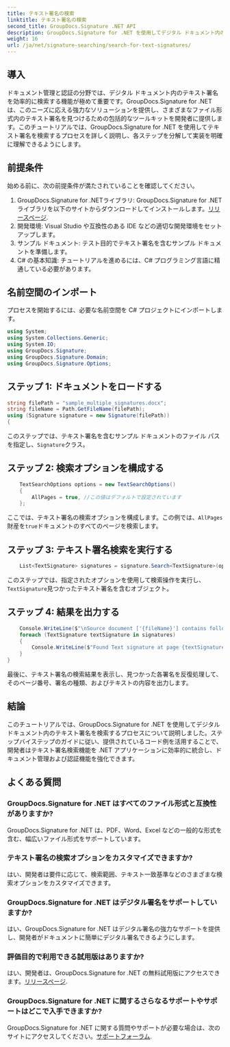 ```yaml
---
title: テキスト署名の検索
linktitle: テキスト署名の検索
second_title: GroupDocs.Signature .NET API
description: GroupDocs.Signature for .NET を使用してデジタル ドキュメント内のテキスト署名を検索する方法を学びます。効率的な実装のためのステップ バイ ステップ ガイド。
weight: 16
url: /ja/net/signature-searching/search-for-text-signatures/
---
```

## 導入
ドキュメント管理と認証の分野では、デジタル ドキュメント内のテキスト署名を効率的に検索する機能が極めて重要です。GroupDocs.Signature for .NET は、このニーズに応える強力なソリューションを提供し、さまざまなファイル形式内のテキスト署名を見つけるための包括的なツールキットを開発者に提供します。このチュートリアルでは、GroupDocs.Signature for .NET を使用してテキスト署名を検索するプロセスを詳しく説明し、各ステップを分解して実装を明確に理解できるようにします。
## 前提条件
始める前に、次の前提条件が満たされていることを確認してください。
1.  GroupDocs.Signature for .NETライブラリ: GroupDocs.Signature for .NETライブラリを以下のサイトからダウンロードしてインストールします。[リリースページ](https://releases.groupdocs.com/signature/net/).
2. 開発環境: Visual Studio や互換性のある IDE などの適切な開発環境をセットアップします。
3. サンプル ドキュメント: テスト目的でテキスト署名を含むサンプル ドキュメントを準備します。
4. C# の基本知識: チュートリアルを進めるには、C# プログラミング言語に精通している必要があります。

## 名前空間のインポート
プロセスを開始するには、必要な名前空間を C# プロジェクトにインポートします。
```csharp
using System;
using System.Collections.Generic;
using System.IO;
using GroupDocs.Signature;
using GroupDocs.Signature.Domain;
using GroupDocs.Signature.Options;
```

## ステップ 1: ドキュメントをロードする
```csharp
string filePath = "sample_multiple_signatures.docx";
string fileName = Path.GetFileName(filePath);
using (Signature signature = new Signature(filePath))
{
```
このステップでは、テキスト署名を含むサンプル ドキュメントのファイル パスを指定し、`Signature`クラス。
## ステップ 2: 検索オプションを構成する
```csharp
    TextSearchOptions options = new TextSearchOptions()
    {
        AllPages = true, //この値はデフォルトで設定されています
    };
```
ここでは、テキスト署名の検索オプションを構成します。この例では、`AllPages`財産を`true`ドキュメントのすべてのページを検索します。
## ステップ 3: テキスト署名検索を実行する
```csharp
    List<TextSignature> signatures = signature.Search<TextSignature>(options);
```
このステップでは、指定されたオプションを使用して検索操作を実行し、`TextSignature`見つかったテキスト署名を含むオブジェクト。
## ステップ 4: 結果を出力する
```csharp
    Console.WriteLine($"\nSource document ['{fileName}'] contains following text signature(s).");
    foreach (TextSignature textSignature in signatures)
    {
        Console.WriteLine($"Found Text signature at page {textSignature.PageNumber} with type [{textSignature.SignatureImplementation}] and text '{textSignature.Text}'.");
    }
}
```
最後に、テキスト署名の検索結果を表示し、見つかった各署名を反復処理して、そのページ番号、署名の種類、およびテキストの内容を出力します。

## 結論
このチュートリアルでは、GroupDocs.Signature for .NET を使用してデジタル ドキュメント内のテキスト署名を検索するプロセスについて説明しました。ステップバイステップのガイドに従い、提供されているコード例を活用することで、開発者はテキスト署名検索機能を .NET アプリケーションに効率的に統合し、ドキュメント管理および認証機能を強化できます。
## よくある質問
### GroupDocs.Signature for .NET はすべてのファイル形式と互換性がありますか?
GroupDocs.Signature for .NET は、PDF、Word、Excel などの一般的な形式を含む、幅広いファイル形式をサポートしています。
### テキスト署名の検索オプションをカスタマイズできますか?
はい、開発者は要件に応じて、検索範囲、テキスト一致基準などのさまざまな検索オプションをカスタマイズできます。
### GroupDocs.Signature for .NET はデジタル署名をサポートしていますか?
はい、GroupDocs.Signature for .NET はデジタル署名の強力なサポートを提供し、開発者がドキュメントに簡単にデジタル署名できるようにします。
### 評価目的で利用できる試用版はありますか?
はい、開発者は、GroupDocs.Signature for .NET の無料試用版にアクセスできます。[リリースページ](https://releases.groupdocs.com/).
### GroupDocs.Signature for .NET に関するさらなるサポートやサポートはどこで入手できますか?
 GroupDocs.Signature for .NET に関する質問やサポートが必要な場合は、次のサイトにアクセスしてください。[サポートフォーラム](https://forum.groupdocs.com/c/signature/13).